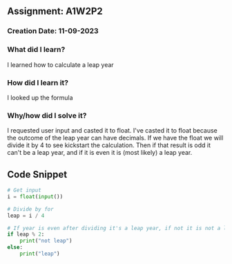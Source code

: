 ## Assignment: A1W2P2

### Creation Date: 11-09-2023

### What did I learn?
I learned how to calculate a leap year

### How did I learn it?
I looked up the formula

### Why/how did I solve it?
I requested user input and casted it to float. I've casted it to float because the outcome of the leap year can have decimals. 
If we have the float we will divide it by 4 to see kickstart the calculation. Then if that result is odd it can't be a leap year, and if it is even it is (most likely) a leap year.

## Code Snippet
```python
# Get input
i = float(input())

# Divide by for
leap = i / 4

# If year is even after dividing it's a leap year, if not it is not a leap year 
if leap % 2:
    print("not leap")
else:
    print("leap")
```
